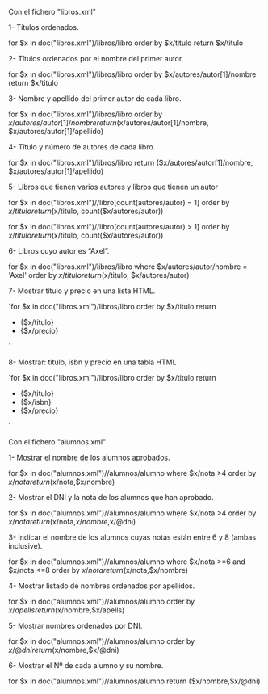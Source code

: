 Con el fichero "libros.xml"

1- Títulos ordenados.

for $x in doc("libros.xml")/libros/libro
order by  $x/titulo
return $x/titulo

2- Títulos ordenados por el nombre del primer autor.

for $x in doc("libros.xml")/libros/libro
order by  $x/autores/autor[1]/nombre
return $x/titulo

3- Nombre y apellido del primer autor de cada libro.

for $x in doc("libros.xml")/libros/libro
order by  $x/autores/autor[1]/nombre
return ($x/autores/autor[1]/nombre,  $x/autores/autor[1]/apellido)


4- Título y número de autores de cada libro.

for $x in doc("libros.xml")/libros/libro
return ($x/autores/autor[1]/nombre,  $x/autores/autor[1]/apellido)


5- Libros que tienen varios autores y libros que tienen un autor

for $x in doc("libros.xml")//libro[count(autores/autor) = 1]
order by $x/titulo
return ($x/titulo, count($x/autores/autor))

for $x in doc("libros.xml")//libro[count(autores/autor) > 1]
order by $x/titulo
return ($x/titulo, count($x/autores/autor))


6- Libros cuyo autor es “Axel”.

for $x in doc("libros.xml")/libros/libro
where $x/autores/autor/nombre = 'Axel'
order by $x/titulo
return ($x/titulo, $x/autores/autor)

7- Mostrar título y precio en una lista HTML.

`for $x in doc("libros.xml")/libros/libro
order by $x/titulo
return 
<ul>
<li>{$x/titulo}</li> 
<li>{$x/precio}</li>
</ul>`

8- Mostrar: título, isbn y precio en una tabla HTML

`for $x in doc("libros.xml")/libros/libro
order by $x/titulo
return 
<ul>
<li>{$x/titulo}</li> 
<li>{$x/isbn}</li> 
<li>{$x/precio}</li>
</ul>`

Con el fichero "alumnos.xml"

1- Mostrar el nombre de los alumnos aprobados.

for $x in doc("alumnos.xml")//alumnos/alumno
where $x/nota >4
order by $x/nota
return ($x/nota,$x/nombre)

2- Mostrar el DNI y la nota de los alumnos que han aprobado.

for $x in doc("alumnos.xml")//alumnos/alumno
where $x/nota >4
order by $x/nota
return ($x/nota,$x/nombre,$x/@dni)

3- Indicar el nombre de los alumnos cuyas notas están entre 6 y 8 (ambas inclusive).

for $x in doc("alumnos.xml")//alumnos/alumno
where $x/nota >=6 and $x/nota <=8
order by $x/nota
return ($x/nota,$x/nombre)

4- Mostrar listado de nombres ordenados por apellidos.

for $x in doc("alumnos.xml")//alumnos/alumno
order by $x/apells
return ($x/nombre,$x/apells)

5- Mostrar nombres ordenados por DNI.

for $x in doc("alumnos.xml")//alumnos/alumno
order by $x/@dni
return ($x/nombre,$x/@dni)

6- Mostrar el Nº de cada alumno y su nombre.

for $x in doc("alumnos.xml")//alumnos/alumno
return ($x/nombre,$x/@dni)
